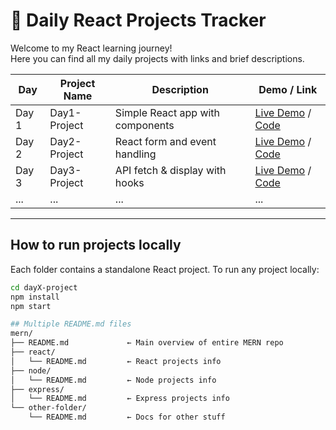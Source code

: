 # 📅 Daily React Projects Tracker

Welcome to my React learning journey!  
Here you can find all my daily projects with links and brief descriptions.

| Day  | Project Name     | Description                     | Demo / Link                      |
|-------|------------------|---------------------------------|---------------------------------|
| Day 1 | Day1-Project     | Simple React app with components | [Live Demo](https://your-live-link) / [Code](./day1-project) |
| Day 2 | Day2-Project     | React form and event handling    | [Live Demo](https://your-live-link) / [Code](./day2-project) |
| Day 3 | Day3-Project     | API fetch & display with hooks   | [Live Demo](https://your-live-link) / [Code](./day3-project) |
| ...   | ...              | ...                             | ...                             |

---

## How to run projects locally

Each folder contains a standalone React project. To run any project locally:

```bash
cd dayX-project
npm install
npm start

## Multiple README.md files
mern/
├── README.md             ← Main overview of entire MERN repo
├── react/
│   └── README.md         ← React projects info
├── node/
│   └── README.md         ← Node projects info
├── express/
│   └── README.md         ← Express projects info
└── other-folder/
    └── README.md         ← Docs for other stuff

